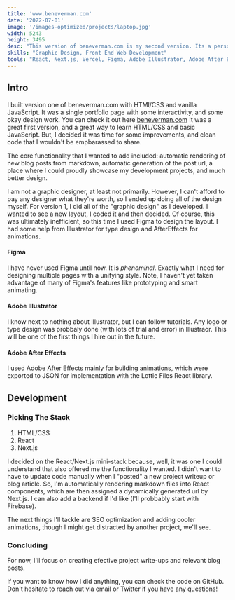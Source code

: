 ```yaml
---
title: 'www.beneverman.com'
date: '2022-07-01'
image: '/images-optimized/projects/laptop.jpg'
width: 5243
height: 3495
desc: "This version of beneverman.com is my second version. Its a personal website, one where I can share about the things I've accomplished, the things I'm working on, and how I'm feeling about all of it. It's built with React and Next.js"
skills: "Graphic Design, Front End Web Development"
tools: "React, Next.js, Vercel, Figma, Adobe Illustrator, Adobe After Effects"
---
```


## Intro

I built version one of beneverman.com with HTMl/CSS and vanilla JavaScript. It was a single portfolio page with some interactivity, and some okay design work. You can check it out here [beneverman.com](https://beneverman.com) It was a great first version, and a great way to learn HTML/CSS and basic JavaScript. But, I decided it was time for some improvements, and clean code that I wouldn't be empbarassed to share.

The core functionality that I wanted to add included: automatic rendering of new blog posts from markdown, automatic generation of the post url, a place where I could proudly showcase my development projects, and much better design.

I am not a graphic designer, at least not primarily. However, I can't afford to pay any designer what they're worth, so I ended up doing all of the design myself. For version 1, I did all of the "graphic design" as I developed. I wanted to see a new layout, I coded it and then decided. Of course, this was ultimately inefficient, so this time I used Figma to design the layout. I had some help from Illustrator for type design and AfterEffects for animations.

#### Figma

I have never used Figma until now. It is *phenominal*. Exactly what I need for designing multiple pages with a unifying style. Note, I haven't yet taken advantage of many of Figma's features like prototyping and smart animating. 

#### Adobe Illustrator

I know next to nothing about Illustrator, but I can follow tutorials. Any logo or type design was probbaly done (with lots of trial and error) in Illustraor. This will be one of the first things I hire out in the future.

#### Adobe After Effects

I used Adobe After Effects mainly for building animations, which were exported to JSON for implementation with the Lottie Files React library.

## Development

### Picking The Stack

1. HTML/CSS
2. React
3. Next.js

I decided on the React/Next.js mini-stack because, well, it was one I could understand that also offered me the functionality I wanted. I didn't want to have to update code manually when I "posted" a new project writeup or blog article. So, I'm automatically rendering markdown files into React components, which are then assigned a dynamically generated url by Next.js. I can also add a backend if I'd like (I'll probbably start with Firebase).

The next things I'll tackle are SEO optimization and adding cooler animations, though I might get distracted by another project, we'll see.

### Concluding

For now, I'll focus on creating efective project write-ups and relevant blog posts.

If you want to know how I did anything, you can check the code on GitHub. Don't hesitate to reach out via email or Twitter if you have any questions!

